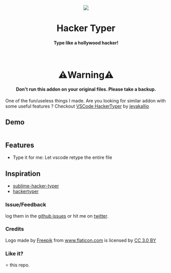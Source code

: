<p align="center">
  <img src="https://user-images.githubusercontent.com/2767425/31648938-0c6151ee-b32e-11e7-8c2c-25ca36a0c878.png"/>
  <h1 align="center">Hacker Typer</h1>
  <h4 align="center">Type like a hollywood hacker!</h4>
  <br>
</p>

<h1 align="center">⚠️Warning⚠️</h1>
<h4 align="center">Don't run this addon on your original files.
Please take a backup.</h4>

One of the fun/useless things I made. Are you looking for similar addon
with some useful features ? Checkout
[VSCode HackerTyper](https://marketplace.visualstudio.com/items?itemName=jevakallio.vscode-hacker-typer)
by [jevakallio](https://marketplace.visualstudio.com/publishers/jevakallio)

## Demo

<img src=""></img>

## Features

- Type it for me: Let vscode retype the entire file

## Inspiration

- [sublime-hacker-typer](https://github.com/rexxars/sublime-hacker-typer)
- [hackertyper](http://hackertyper.com/)

### Issue/Feedback

log them in the [github issues](https://github.com/cg-cnu/vscode-hacker-typer/issues) or hit me on [twitter](https://twitter.com/cgcnu).

### Credits

<div>Logo made by <a href="http://www.freepik.com" title="Freepik">Freepik</a> from <a href="https://www.flaticon.com/" title="Flaticon">www.flaticon.com</a> is licensed by <a href="http://creativecommons.org/licenses/by/3.0/" title="Creative Commons BY 3.0" target="_blank">CC 3.0 BY</a></div>

### Like it?

⭐ this repo.
